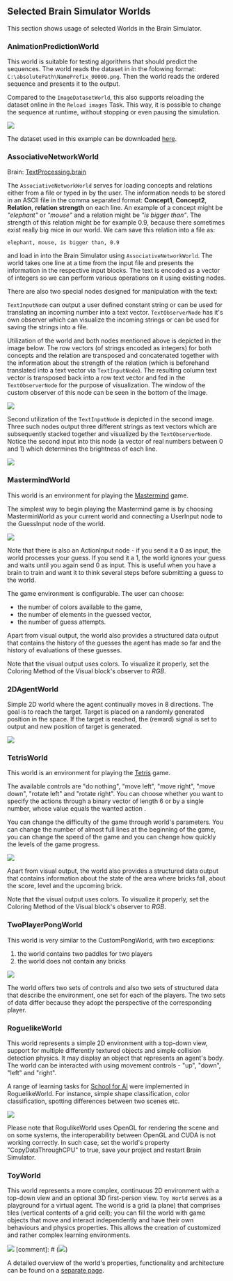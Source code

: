 ## Selected Brain Simulator Worlds

This section shows usage of selected Worlds in the Brain Simulator.

### AnimationPredictionWorld

This world is suitable for testing algorithms that should predict the sequences. The world reads the dataset in in the folowing format: `C:\absolutePath\NamePrefix_00000.png`. Then the world reads the ordered sequence and presents it to the output.

Compared to the `ImageDatasetWorld`, this also supports reloading the dataset online in the `Reload images` Task. This way, it is possible to change the sequence at runtime, without stopping or even pausing the simulation. 

![](../guides/img_examples/animationprediction.gif)


The dataset used in this example can be downloaded [here](../guides/img_examples/SwitchTest.zip).

### AssociativeNetworkWorld

Brain: [TextProcessing.brain](https://github.com/GoodAI/BrainSimulatorSampleProjects/blob/master/TextProcessing/AssociativeNetworkWorldExample.brain)

The `AssociativeNetworkWorld` serves for loading concepts and relations either from a file or typed in by the user. The information needs to be stored in an ASCII file in the comma separated format:
**Concept1**, **Concept2**, **Relation**, **relation strength** on each line. An example of a concept might be *"elephant"* or *"mouse"* and a relation might be *"is bigger than"*. The strength of this relation might be for example 0.9, because there sometimes exist really big mice in our world. We cam save this relation into a file as:

`elephant, mouse, is bigger than, 0.9`   

and load in into the Brain Simulator using `AssociativeNetworkWorld`. The world takes one line at a time from the input file and presents the information in the respective input blocks. The text is encoded as a vector of integers so we can perform various operations on it using existing nodes.

There are also two special nodes designed for manipulation with the text:

`TextInputNode`    can output a user defined constant string or can be used for translating an incoming number into a text vector.
`TextObserverNode` has it's own observer which can visualize the incoming strings or can be used for saving the strings into a file.

Utilization of the world and both nodes mentioned above is depicted in the image below. The row vectors (of strings encoded as integers) for both concepts and the relation are transposed and concatenated together with the information about the strength of the relation (which is beforehand translated into a text vector via `TextInputNode`). The resulting column text vector is transposed back into a row text vector and fed in the `TextObserverNode` for the purpose of visualization. The window of the custom observer of this node can be seen in the bottom of the image.

![](../img/TextProcessing/AssociativeNetworkWorld.PNG)

Second utilization of the `TextInputNode` is depicted in the second image. Three such nodes output three different strings as text vectors which are subsequently stacked together and visualized by the `TextObserverNode`. Notice the second input into this node (a vector of real numbers between 0 and 1) which determines the brightness of each line.  

![](../img/TextProcessing/TextNodes.PNG)

### MastermindWorld

This world is an environment for playing the [Mastermind](https://en.wikipedia.org/wiki/Mastermind_(board_game)) game.

The simplest way to begin playing the Mastermind game is by choosing MasterminWorld as your current world and connecting a UserInput node to the GuessInput node of the world. 

![](../img/Mastermind.png)

Note that there is also an ActionInput node - if you send it a 0 as input, the world processes your guess. If you send it a 1, the world ignores your guess and waits until you again send 0 as input. This is useful when you have a brain to train and want it to think several steps before submitting a guess to the world.

The game environment is configurable. The user can choose:
 
  * the number of colors available to the game,
  * the number of elements in the guessed vector,
  * the number of guess attempts.
 
 Apart from visual output, the world also provides a structured data output that contains the history of the guesses the agent has made so far and the history of evaluations of these guesses.
 
 Note that the visual output uses colors. To visualize it properly, set the Coloring Method of the Visual block's observer to *RGB*.

### 2DAgentWorld

Simple 2D world where the agent continually moves in 8 directions. The goal is to reach the target. Target is placed on a randomly generated position in the space. If the target is reached, the (reward) signal is set to output and new position of target is generated.

![](../guides/img_examples/2DAgentWorld.png)
 
### TetrisWorld

This world is an environment for playing the [Tetris](https://en.wikipedia.org/wiki/Tetris) game.

The available controls are "do nothing", "move left", "move right", "move down", "rotate left" and "rotate right". You can choose whether you want to specify the actions through a binary vector of length 6 or by a single number, whose value equals the wanted action .

You can change the difficulty of the game through world's parameters. You can change the number of almost full lines at the beginning of the game, you can change the speed of the game and you can change how quickly the levels of the game progress.

![](../img/Tetris.png)
 
 Apart from visual output, the world also provides a structured data output that contains information about the state of the area where bricks fall, about the score, level and the upcoming brick.
 
 Note that the visual output uses colors. To visualize it properly, set the Coloring Method of the Visual block's observer to *RGB*.

### TwoPlayerPongWorld

This world is very similar to the CustomPongWorld, with two exceptions:

1. the world contains two paddles for two players
2. the world does not contain any bricks

![](../img/TwoPlayerPong.png)
 
 The world offers two sets of controls and also two sets of structured data that describe the environment, one set for each of the players. The two sets of data differ because they adopt the perspective of the corresponding player.
 
### RoguelikeWorld

This world represents a simple 2D environment with a top-down view, support for multiple differently textured objects and simple collision detection physics. It may display an object that represents an agent's body. The world can be interacted with using movement controls - "up", "down", "left" and "right".

A range of learning tasks for [School for AI](school.md) were implemented in RoguelikeWorld. For instance, simple shape classification, color classification, spotting differences between two scenes etc.

![](../img/RoguelikeWorld-02.gif)
 
Please note that RogulikeWorld uses OpenGL for rendering the scene and on some systems, the interoperability between OpenGL and CUDA is not working correctly. In such case, set the world's property "CopyDataThroughCPU" to true, save your project and restart Brain Simulator. 

### ToyWorld

This world represents a more complex, continuous 2D environment with a top-down view and an optional 3D first-person view. `Toy World` serves as a playground for a virtual agent. The world is a grid (a plane) that comprises tiles (vertical contents of a grid cell); you can fill the world with game objects that move and interact independently and have their own behaviours and physics properties. This allows the creation of customized and rather complex learning environments.

![](../img/ToyWorld/ToyWorld-01.gif)
[comment]: # (![](../img/toyWorld.png))

A detailed overview of the world's properties, functionality and architecture can be found on a [separate page](./toyWorld.md).